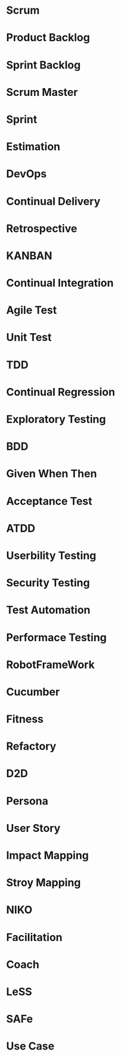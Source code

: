 # Scrum
# Product Backlog
# Sprint Backlog
# Scrum Master
# Sprint

# Estimation



# DevOps

# Continual Delivery

# Retrospective

# KANBAN

# Continual Integration 

# Agile Test
# Unit Test
# TDD
# Continual Regression
# Exploratory Testing
# BDD
# Given When Then
# Acceptance Test
# ATDD
# Userbility Testing
# Security Testing
# Test Automation
# Performace Testing
# RobotFrameWork
# Cucumber
# Fitness

# Refactory 

# D2D
# Persona 
# User Story

# Impact Mapping

# Stroy Mapping

# NIKO

# Facilitation

# Coach

# LeSS
# SAFe
# Use Case
